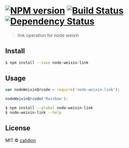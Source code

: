 #  [![NPM version][npm-image]][npm-url] [![Build Status][travis-image]][travis-url] [![Dependency Status][daviddm-image]][daviddm-url]

> link operation for node weixin


## Install

```sh
$ npm install --save node-weixin-link
```


## Usage

```js
var nodeWeixinQrcode = require('node-weixin-link');

nodeWeixinQrcode('Rainbow');
```

```sh
$ npm install --global node-weixin-link
$ node-weixin-link --help
```


## License

MIT © [calidion](blog.3gcnbeta.com)


[npm-image]: https://badge.fury.io/js/node-weixin-link.svg
[npm-url]: https://npmjs.org/package/node-weixin-link
[travis-image]: https://travis-ci.org/node-weixin/node-weixin-link.svg?branch=master
[travis-url]: https://travis-ci.org/node-weixin/node-weixin-link
[daviddm-image]: https://david-dm.org/node-weixin/node-weixin-link.svg?theme=shields.io
[daviddm-url]: https://david-dm.org/node-weixin/node-weixin-link
